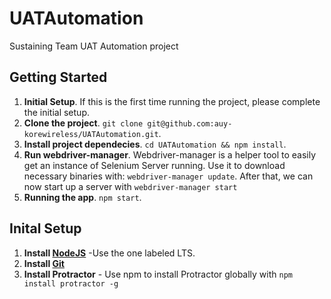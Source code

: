 # UATAutomation
Sustaining Team UAT Automation project

## Getting Started
1. **Initial Setup**. If this is the first time running the project, please complete the initial setup.
2. **Clone the project**. `git clone git@github.com:auy-korewireless/UATAutomation.git`.
3. **Install project dependecies**. `cd UATAutomation && npm install`.
4. **Run webdriver-manager**. Webdriver-manager is a helper tool to easily get an instance of Selenium Server running. Use it to download necessary binaries with: `webdriver-manager update`.
After that, we can now start up a server with `webdriver-manager start`
5. **Running the app**. `npm start`.

## Inital Setup
1. **Install [NodeJS](https://nodejs.org/en/)** -Use the one labeled LTS.
2. **Install [Git](https://git-scm.com/downloads)**
3. **Install Protractor** - Use npm to install Protractor globally with `npm install protractor -g`
